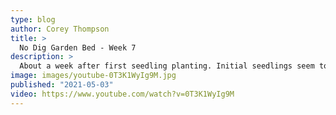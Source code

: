 ```yaml
---
type: blog
author: Corey Thompson
title: >
  No Dig Garden Bed - Week 7
description: >
  About a week after first seedling planting. Initial seedlings seem to have taken well. Watermelon seeds seem to have all taken.
image: images/youtube-0T3K1WyIg9M.jpg
published: "2021-05-03"
video: https://www.youtube.com/watch?v=0T3K1WyIg9M
---
```

